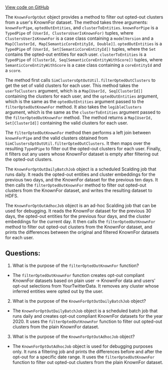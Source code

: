 [View code on GitHub](https://github.com/misbahsy/the-algorithm/src/scala/com/twitter/simclusters_v2/scalding/optout/KnownForOptOut.scala)

The `KnownForOptOut` object provides a method to filter out opted-out clusters from a user's KnownFor dataset. The method takes three arguments: `knownForPipe`, `optedOutEntities`, and `clusterToEntities`. `knownForPipe` is a `TypedPipe` of `(UserId, ClustersUserIsKnownFor)` tuples, where `ClustersUserIsKnownFor` is a case class containing a `modelVersion` and a `Map[ClusterId, Map[SemanticCoreEntityId, Double]]`. `optedOutEntities` is a `TypedPipe` of `(UserId, Set[SemanticCoreEntityId])` tuples, where the `Set` contains the opted-out entities for each user. `clusterToEntities` is a `TypedPipe` of `(ClusterId, Seq[SemanticCoreEntityWithScore])` tuples, where `SemanticCoreEntityWithScore` is a case class containing a `coreEntityId` and a `score`.

The method first calls `SimClustersOptOutUtil.filterOptedOutClusters` to get the set of valid clusters for each user. This method takes the `userToClusters` argument, which is a `Map[UserId, Seq[ClusterId]]` containing the clusters for each user, and the `optedOutEntities` argument, which is the same as the `optedOutEntities` argument passed to the `filterOptedOutKnownFor` method. It also takes the `legibleClusters` argument, which is the same as the `clusterToEntities` argument passed to the `filterOptedOutKnownFor` method. The method returns a `Map[UserId, Set[ClusterId]]` containing the valid clusters for each user.

The `filterOptedOutKnownFor` method then performs a left join between `knownForPipe` and the valid clusters obtained from `SimClustersOptOutUtil.filterOptedOutClusters`. It then maps over the resulting `TypedPipe` to filter out the opted-out clusters for each user. Finally, it filters out any users whose KnownFor dataset is empty after filtering out the opted-out clusters.

The `KnownForOptOutDailyBatchJob` object is a scheduled Scalding job that runs daily. It reads the opted-out entities and cluster embeddings for the previous two days, and the KnownFor dataset for the previous ten days. It then calls the `filterOptedOutKnownFor` method to filter out opted-out clusters from the KnownFor dataset, and writes the resulting dataset to HDFS.

The `KnownForOptOutAdhocJob` object is an ad-hoc Scalding job that can be used for debugging. It reads the KnownFor dataset for the previous 30 days, the opted-out entities for the previous four days, and the cluster embeddings for the current day. It then calls the `filterOptedOutKnownFor` method to filter out opted-out clusters from the KnownFor dataset, and prints the differences between the original and filtered KnownFor datasets for each user.
## Questions: 
 1. What is the purpose of the `filterOptedOutKnownFor` function?
- The `filterOptedOutKnownFor` function creates opt-out compliant KnownFor datasets based on plain user -> KnownFor data and users' opt-out selections from YourTwitterData. It removes any cluster whose inferred entities were opted out by the user.

2. What is the purpose of the `KnownForOptOutDailyBatchJob` object?
- The `KnownForOptOutDailyBatchJob` object is a scheduled batch job that runs daily and creates opt-out compliant KnownFor datasets for the year 2020. It uses the `filterOptedOutKnownFor` function to filter out opted-out clusters from the plain KnownFor dataset.

3. What is the purpose of the `KnownForOptOutAdhocJob` object?
- The `KnownForOptOutAdhocJob` object is used for debugging purposes only. It runs a filtering job and prints the differences before and after the opt-out for a specific date range. It uses the `filterOptedOutKnownFor` function to filter out opted-out clusters from the plain KnownFor dataset.